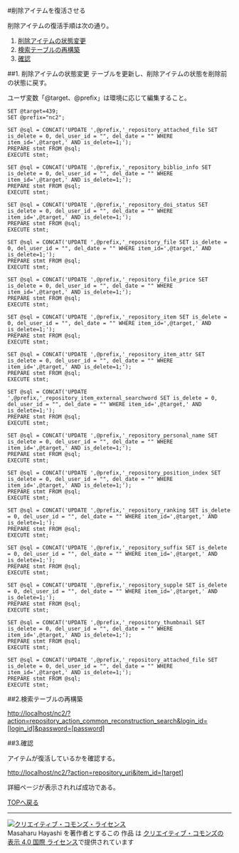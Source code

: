 #削除アイテムを復活させる

削除アイテムの復活手順は次の通り。

1. [削除アイテムの状態変更](#section1)
2. [検索テーブルの再構築](#section2)
3. [確認](#section3)

##<a name="section1"/>1. 削除アイテムの状態変更
テーブルを更新し、削除アイテムの状態を削除前の状態に戻す。

ユーザ変数「@target、@prefix」は環境に応じて編集すること。

    SET @target=439;
    SET @prefix="nc2";    
    
    SET @sql = CONCAT('UPDATE ',@prefix,'_repository_attached_file SET is_delete = 0, del_user_id = "", del_date = "" WHERE item_id=',@target,' AND is_delete=1;');
    PREPARE stmt FROM @sql;
    EXECUTE stmt;
    
    SET @sql = CONCAT('UPDATE ',@prefix,'_repository_biblio_info SET is_delete = 0, del_user_id = "", del_date = "" WHERE item_id=',@target,' AND is_delete=1;');
    PREPARE stmt FROM @sql;
    EXECUTE stmt;
    
    SET @sql = CONCAT('UPDATE ',@prefix,'_repository_doi_status SET is_delete = 0, del_user_id = "", del_date = "" WHERE item_id=',@target,' AND is_delete=1;');
    PREPARE stmt FROM @sql;
    EXECUTE stmt;
    
    SET @sql = CONCAT('UPDATE ',@prefix,'_repository_file SET is_delete = 0, del_user_id = "", del_date = "" WHERE item_id=',@target,' AND is_delete=1;');
    PREPARE stmt FROM @sql;
    EXECUTE stmt;

    SET @sql = CONCAT('UPDATE ',@prefix,'_repository_file_price SET is_delete = 0, del_user_id = "", del_date = "" WHERE item_id=',@target,' AND is_delete=1;');
    PREPARE stmt FROM @sql;
    EXECUTE stmt;

    SET @sql = CONCAT('UPDATE ',@prefix,'_repository_item SET is_delete = 0, del_user_id = "", del_date = "" WHERE item_id=',@target,' AND is_delete=1;');
    PREPARE stmt FROM @sql;
    EXECUTE stmt;

    SET @sql = CONCAT('UPDATE ',@prefix,'_repository_item_attr SET is_delete = 0, del_user_id = "", del_date = "" WHERE item_id=',@target,' AND is_delete=1;');
    PREPARE stmt FROM @sql;
    EXECUTE stmt;

    SET @sql = CONCAT('UPDATE ',@prefix,'_repository_item_external_searchword SET is_delete = 0, del_user_id = "", del_date = "" WHERE item_id=',@target,' AND is_delete=1;');
    PREPARE stmt FROM @sql;
    EXECUTE stmt;

    SET @sql = CONCAT('UPDATE ',@prefix,'_repository_personal_name SET is_delete = 0, del_user_id = "", del_date = "" WHERE item_id=',@target,' AND is_delete=1;');
    PREPARE stmt FROM @sql;
    EXECUTE stmt;

    SET @sql = CONCAT('UPDATE ',@prefix,'_repository_position_index SET is_delete = 0, del_user_id = "", del_date = "" WHERE item_id=',@target,' AND is_delete=1;');
    PREPARE stmt FROM @sql;
    EXECUTE stmt;

    SET @sql = CONCAT('UPDATE ',@prefix,'_repository_ranking SET is_delete = 0, del_user_id = "", del_date = "" WHERE item_id=',@target,' AND is_delete=1;');
    PREPARE stmt FROM @sql;
    EXECUTE stmt;

    SET @sql = CONCAT('UPDATE ',@prefix,'_repository_suffix SET is_delete = 0, del_user_id = "", del_date = "" WHERE item_id=',@target,' AND is_delete=1;');
    PREPARE stmt FROM @sql;
    EXECUTE stmt;

    SET @sql = CONCAT('UPDATE ',@prefix,'_repository_supple SET is_delete = 0, del_user_id = "", del_date = "" WHERE item_id=',@target,' AND is_delete=1;');
    PREPARE stmt FROM @sql;
    EXECUTE stmt;

    SET @sql = CONCAT('UPDATE ',@prefix,'_repository_thumbnail SET is_delete = 0, del_user_id = "", del_date = "" WHERE item_id=',@target,' AND is_delete=1;');
    PREPARE stmt FROM @sql;
    EXECUTE stmt;

    SET @sql = CONCAT('UPDATE ',@prefix,'_repository_attached_file SET is_delete = 0, del_user_id = "", del_date = "" WHERE item_id=',@target,' AND is_delete=1;');
    PREPARE stmt FROM @sql;
    EXECUTE stmt;

##<a name="section2"/>2.検索テーブルの再構築

[http://localhost/nc2/?action=repository_action_common_reconstruction_search&login_id=[login_id]&password=[password]](http://localhost/nc2/?action=repository_action_common_reconstruction_search&login_id=admin&password=admin)
    
##<a name="section3"/>3.確認

アイテムが復活しているかを確認する。

[http://localhost/nc2/?action=repository_uri&item_id=[target]](http://localhost/nc2/?action=repository_uri&item_id=439)

詳細ページが表示されれば成功である。

[TOPへ戻る](../)

---
<a rel="license" href="http://creativecommons.org/licenses/by/4.0/"><img alt="クリエイティブ・コモンズ・ライセンス" style="border-width:0" src="http://i.creativecommons.org/l/by/4.0/88x31.png" /></a><br /><span xmlns:cc="http://creativecommons.org/ns#" property="cc:attributionName">Masaharu Hayashi</span> を著作者とするこの 作品 は <a rel="license" href="http://creativecommons.org/licenses/by/4.0/">クリエイティブ・コモンズの 表示 4.0 国際 ライセンス</a>で提供されています



